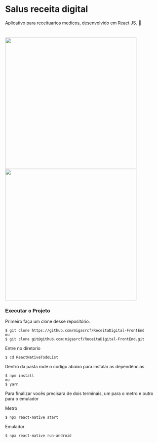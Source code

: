 # Salus receita digital
Aplicativo para receituarios medicos, desenvolvido em React JS. :iphone:

<h1 align='left'>
  <img src='./modelo1.jpg' height=425></img>
  <img src='./modelo2.jpg' height=425></img>
</h1>

### Executar o Projeto
Primeiro faça um clone desse repositório.
```
$ git clone https://github.com/migasrcf/ReceitaDigital-FrontEnd
ou
$ git clone git@github.com:migasrcf/ReceitaDigital-FrontEnd.git
```

Entre no diretorio
```
$ cd ReactNativeTodoList
```

Dentro da pasta rode o código abaixo para instalar as dependências. 
```
$ npm install
ou
$ yarn
```

Para finalizar vocês precisara de dois terminais, um para o metro e outro para o emulador

Metro
```
$ npx react-native start
```
Emulador
```
$ npx react-native run-android
```
